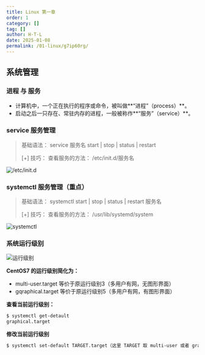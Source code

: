 ```yaml
---
title: Linux 第一章
order: 1
category: []
tag: []
author: H·T·L
date: 2025-01-08
permalink: /01-linux/g7ip60rg/
---
```




## 系统管理

### 进程 与 服务

- 计算机中，一个正在执行的程序或命令，被叫做**“进程”（process）**。
- 启动之后一只存在、常驻内存的进程，一般被称作**“服务”（service）**。



### service 服务管理

> 基础语法： service 服务名 start | stop | status | restart
>
> [+] 技巧： 查看服务的方法： /etc/init.d/服务名	

![/etc/init.d](https://images.hicoding.top/i/2024/12/23/qzpp0y-3.webp)

### systemctl 服务管理（重点）

> 基础语法： systemctl  start | stop | status | restart 服务名
>
> [+] 技巧： 查看服务的方法： /usr/lib/systemd/system	

![systemctl](https://images.hicoding.top/i/2024/12/23/r1mo6b-3.webp)

### 系统运行级别

![运行级别](https://images.hicoding.top/i/2024/12/23/r6uorm-3.webp)

**CentOS7 的运行级别简化为：**

- multi-user.target 等价于原运行级别3（多用户有网，无图形界面）
- gqraphical.target 等价于原运行级别5（多用户有网，有图形界面）

**查看当前运行级别：**

```bash
$ systemctl get-detault
graphical.target 
```



**修改当前运行级别**

```bash
$ systemctl set-default TARGET.target（这里 TARGET 取 multi-user 或者 graphical）
```





